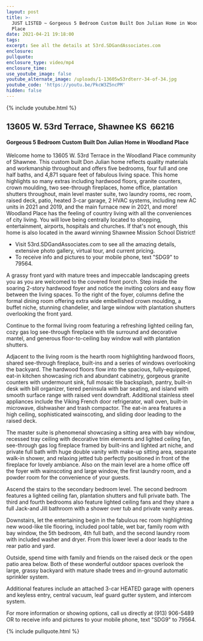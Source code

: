 ```yaml
---
layout: post
title: >-
  JUST LISTED ~ Gorgeous 5 Bedroom Custom Built Don Julian Home in Woodland
  Place
date: 2021-04-21 19:18:00
tags:
excerpt: See all the details at 53rd.SDGandAssociates.com
enclosure:
pullquote:
enclosure_type: video/mp4
enclosure_time:
use_youtube_image: false
youtube_alternate_image: /uploads/1-13605w53rdterr-34-of-34.jpg
youtube_code: 'https://youtu.be/PkcW3Z5ncPM'
hidden: false
---
```

{% include youtube.html %}

## 13605 W. 53rd Terrace, Shawnee KS&nbsp; 66216

#### Gorgeous 5 Bedroom Custom Built Don Julian Home in Woodland Place

Welcome home to 13605 W. 53rd Terrace in the Woodland Place community of Shawnee. This custom built Don Julian home reflects quality materials and workmanship throughout and offers five bedrooms, four full and one half baths, and 4,871 square feet of fabulous living space. This home highlights so many extras including hardwood floors, granite counters, crown moulding, two see-through fireplaces, home office, plantation shutters throughout, main level master suite, two laundry rooms, rec room, raised deck, patio, heated 3-car garage, 2 HVAC systems, including new AC units in 2021 and 2019, and the main furnace new in 2021, and more\! Woodland Place has the feeling of country living with all the conveniences of city living. You will love being centrally located to shopping, entertainment, airports, hospitals and churches. If that's not enough, this home is also located in the award winning Shawnee Mission School District\!

* Visit 53rd.SDGandAssociates.com to see all the amazing details, extensive photo gallery, virtual tour, and current pricing.
* To receive info and pictures to your mobile phone, text "SDG9" to 79564.

A grassy front yard with mature trees and impeccable landscaping greets you as you are welcomed to the covered front porch. Step inside the soaring 2-story hardwood foyer and notice the inviting colors and easy flow between the living spaces. To the right of the foyer, columns define the formal dining room offering extra wide embellished crown moulding, a buffet niche, stunning chandelier, and large window with plantation shutters overlooking the front yard.

Continue to the formal living room featuring a refreshing lighted ceiling fan, cozy gas log see-through fireplace with tile surround and decorative mantel, and generous floor-to-ceiling bay window wall with plantation shutters.

Adjacent to the living room is the hearth room highlighting hardwood floors, shared see-through fireplace, built-ins and a series of windows overlooking the backyard. The hardwood floors flow into the spacious, fully-equipped, eat-in kitchen showcasing rich and abundant cabinetry, gorgeous granite counters with undermount sink, full mosaic tile backsplash, pantry, built-in desk with bill organizer, tiered peninsula with bar seating, and island with smooth surface range with raised vent downdraft. Additional stainless steel appliances include the Viking French door refrigerator, wall oven, built-in microwave, dishwasher and trash compactor. The eat-in area features a high ceiling, sophisticated wainscoting, and sliding door leading to the raised deck.

The master suite is phenomenal showcasing a sitting area with bay window, recessed tray ceiling with decorative trim elements and lighted ceiling fan, see-through gas log fireplace framed by built-ins and lighted art niche, and private full bath with huge double vanity with make-up sitting area, separate walk-in shower, and relaxing jetted tub perfectly positioned in front of the fireplace for lovely ambiance. Also on the main level are a home office off the foyer with wainscoting and large window, the first laundry room, and a powder room for the convenience of your guests.

Ascend the stairs to the secondary bedroom level. The second bedroom features a lighted ceiling fan, plantation shutters and full private bath. The third and fourth bedrooms also feature lighted ceiling fans and they share a full Jack-and Jill bathroom with a shower over tub and private vanity areas.

Downstairs, let the entertaining begin in the fabulous rec room highlighting new wood-like tile flooring, included pool table, wet bar, family room with bay window, the 5th bedroom, 4th full bath, and the second laundry room with included washer and dryer. From this lower level a door leads to the rear patio and yard.

Outside, spend time with family and friends on the raised deck or the open patio area below. Both of these wonderful outdoor spaces overlook the large, grassy backyard with mature shade trees and in-ground automatic sprinkler system.

Additional features include an attached 3-car HEATED garage with openers and keyless entry, central vacuum, leaf guard gutter system, and intercom system.

For more information or showing options, call us directly at (913) 906-5489 OR to receive info and pictures to your mobile phone, text "SDG9" to 79564.

{% include pullquote.html %}
